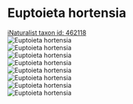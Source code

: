 
Euptoieta hortensia
===================
  
[iNaturalist taxon id: 462118](https://www.inaturalist.org/taxa/462118)  
![Euptoieta hortensia](https://inaturalist-open-data.s3.amazonaws.com/photos/249926240/medium.jpeg)  
![Euptoieta hortensia](https://inaturalist-open-data.s3.amazonaws.com/photos/249926246/medium.jpeg)  
![Euptoieta hortensia](https://inaturalist-open-data.s3.amazonaws.com/photos/249926255/medium.jpeg)  
![Euptoieta hortensia](https://inaturalist-open-data.s3.amazonaws.com/photos/188339955/medium.jpg)  
![Euptoieta hortensia](https://inaturalist-open-data.s3.amazonaws.com/photos/188339920/medium.jpg)  
![Euptoieta hortensia](https://inaturalist-open-data.s3.amazonaws.com/photos/188339895/medium.jpg)  
![Euptoieta hortensia](https://inaturalist-open-data.s3.amazonaws.com/photos/188339995/medium.jpg)  
![Euptoieta hortensia](https://inaturalist-open-data.s3.amazonaws.com/photos/188340030/medium.jpg)